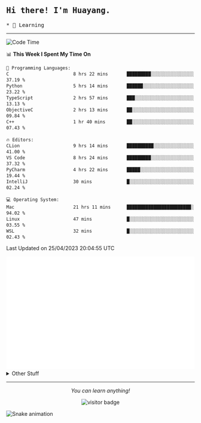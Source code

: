 <h2>
    <samp>Hi there! I'm Huayang.</samp>
</h2>
<p>
    <samp>
        * 🧐 Learning
    </samp>
</p>

<hr>

<!--START_SECTION:waka-->
![Code Time](http://img.shields.io/badge/Code%20Time-740%20hrs%2033%20mins-blue)

📊 **This Week I Spent My Time On** 

```text
💬 Programming Languages: 
C                        8 hrs 22 mins       █████████░░░░░░░░░░░░░░░░   37.19 % 
Python                   5 hrs 14 mins       ██████░░░░░░░░░░░░░░░░░░░   23.22 % 
TypeScript               2 hrs 57 mins       ███░░░░░░░░░░░░░░░░░░░░░░   13.13 % 
ObjectiveC               2 hrs 13 mins       ██░░░░░░░░░░░░░░░░░░░░░░░   09.84 % 
C++                      1 hr 40 mins        ██░░░░░░░░░░░░░░░░░░░░░░░   07.43 % 

🔥 Editors: 
CLion                    9 hrs 14 mins       ██████████░░░░░░░░░░░░░░░   41.00 % 
VS Code                  8 hrs 24 mins       █████████░░░░░░░░░░░░░░░░   37.32 % 
PyCharm                  4 hrs 22 mins       █████░░░░░░░░░░░░░░░░░░░░   19.44 % 
IntelliJ                 30 mins             █░░░░░░░░░░░░░░░░░░░░░░░░   02.24 % 

💻 Operating System: 
Mac                      21 hrs 11 mins      ████████████████████████░   94.02 % 
Linux                    47 mins             █░░░░░░░░░░░░░░░░░░░░░░░░   03.55 % 
WSL                      32 mins             █░░░░░░░░░░░░░░░░░░░░░░░░   02.43 % 
```


 Last Updated on 25/04/2023 20:04:55 UTC
<!--END_SECTION:waka-->

<picture>
    <img src="/github-metrics.svg" alt="github metrics" style='visibility:visible'>
</picture>

<details>
  <summary>Other Stuff</summary>
  <br />
<!--   
  <p align="left">
    <img height="180em" src="https://github-readme-streak-stats.herokuapp.com/?user=GuillaumeFalourd" />
    
  </p> -->

  * 🏆 Some GitHub statistical reports:
  
  <img width="100%" src="https://github-profile-trophy.vercel.app/?username=xmchxup&column=7">
  <p align="left">  
    <img height="180em" src="https://github-readme-stats.vercel.app/api?username=xmchxup&hide_border=true&show_icons=true&include_all_commits=true&bg_color=0,EC6C6C,FFD479,FFFC79,73FA79&theme=graywhite&locale=en" />
    <img height="180em" src="https://github-readme-stats.vercel.app/api/top-langs/?username=xmchxup&hide=css,scss,html&langs_count=8&hide_border=true&layout=compact&bg_color=0,73FA79,73FDFF,D783FF&theme=graywhite&locale=en" />
  </p>
  
  <img width="100%" src="https://github-profile-summary-cards.vercel.app/api/cards/profile-details?username=xmchxup&theme=github" />
 
</a>
</details>
<hr>
<p align="center">
    <i>You can learn anything!</i>
    <p align="center">
        <img src="https://visitor-badge.laobi.icu/badge?page_id=xmchxup" alt="visitor badge"/>       
    </p>
</p>

![Snake animation](https://github.com/XmchxUp/XmchxUp/blob/output/github-contribution-grid-snake.gif)


